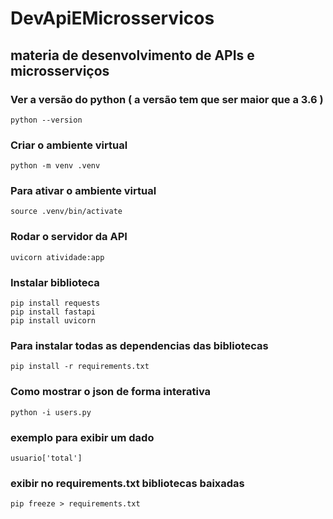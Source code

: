 # DevApiEMicrosservicos

## materia de desenvolvimento de APIs e microsserviços

### Ver a versão do python ( a versão tem que ser maior que a 3.6 ) 
    python --version

### Criar o ambiente virtual 
    python -m venv .venv

### Para ativar o ambiente virtual 
    source .venv/bin/activate

### Rodar o servidor da API
    uvicorn atividade:app

### Instalar biblioteca
    pip install requests 
    pip install fastapi
    pip install uvicorn

### Para instalar todas as dependencias das bibliotecas 
    pip install -r requirements.txt

### Como mostrar o json de forma interativa
    python -i users.py
    
### exemplo para exibir um dado 
    usuario['total']

### exibir no requirements.txt bibliotecas baixadas 
    pip freeze > requirements.txt
